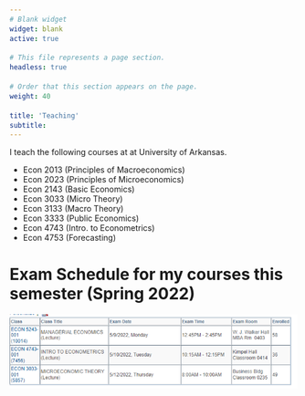 ```yaml
---
# Blank widget
widget: blank
active: true

# This file represents a page section.
headless: true

# Order that this section appears on the page.
weight: 40

title: 'Teaching'
subtitle:
---
```


I teach the following courses at at University of Arkansas. 

- Econ 2013 (Principles of Macroeconomics)
- Econ 2023 (Principles of Microeconomics)
- Econ 2143 (Basic Economics)
- Econ 3033 (Micro Theory)
- Econ 3133 (Macro Theory)
- Econ 3333 (Public Economics)
- Econ 4743 (Intro. to Econometrics)
- Econ 4753 (Forecasting)

# Exam Schedule for my courses this semester (Spring 2022)

![screen reader text](exam_dates_Sp2022.PNG "Table 1")


